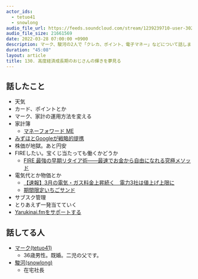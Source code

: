 ```yaml
---
actor_ids:
  - tetuo41
  - snowlong
audio_file_url: https://feeds.soundcloud.com/stream/1239239710-user-302747142-yarukinai-130-2022-03-28.mp3
audio_file_size: 21661569
date: 2022-03-28 07:00:00 +0900
description: マーク、駿河の2人で「クレカ、ポイント、電子マネー」などについて話しました。
duration: "45:08"
layout: article
title: 130. 高度経済成長期のおじさんの輝きを夢見る
---
```


## 話したこと
- 天気
- カード、ポイントとか
- マーク、家計の運用方法を変える
- 家計簿
  - [マネーフォワード ME](https://moneyforward.com/)
- [みずほとGoogleが戦略的提携](https://www.itmedia.co.jp/news/articles/2203/25/news056.html)
- 株価が地獄。あと円安
- FIREしたい。宝くじ当たっても働くかどうか
  - [FIRE 最強の早期リタイア術――最速でお金から自由になれる究極メソッド](https://www.amazon.co.jp/dp/B0855P4T9N/)
- 電気代とか物価とか
  - [【速報】3月の電気・ガス料金上昇続く　電力3社は値上げ上限に](https://www.fnn.jp/articles/-/306387)
  - [期間限定いちごサンド](https://www.sej.co.jp/products/a/item/051056/)
- サブスク管理
- とりあえず一発当てていく
- [Yarukinai.fmをサポートする](https://note.com/tetuo41/circle)

## 話してる人
- [マーク(tetuo41)](https://twitter.com/tetuo41)
  - 36歳男性。既婚。二児の父です。
- [駿河(snowlong)](https://twitter.com/_snowlong)
  - 在宅社長
